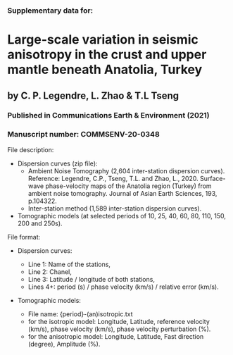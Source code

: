 ### Supplementary data for:
# Large-scale variation in seismic anisotropy in the crust and upper mantle beneath Anatolia, Turkey
## by C. P. Legendre, L. Zhao & T.L Tseng
### Published in Communications Earth & Environment (2021)
### Manuscript number: COMMSENV-20-0348

File description:
- Dispersion curves (zip file):
	+ Ambient Noise Tomography (2,604 inter-station dispersion curves).
	Reference: Legendre, C.P., Tseng, T.L. and Zhao, L., 2020. Surface-wave phase-velocity maps of the Anatolia region (Turkey) from ambient noise tomography. Journal of Asian Earth Sciences, 193, p.104322.
	+ Inter-station method (1,589 inter-station dispersion curves).
- Tomographic models (at selected periods of 10, 25, 40, 60, 80, 110, 150, 200 and 250s).

File format:

- Dispersion curves:
	+ Line 1: Name of the stations,
	+ Line 2: Chanel,
	+ Line 3: Latitude / longitude of both stations,
	+ Lines 4+: period (s) / phase velocity (km/s) / relative error (km/s).
	
- Tomographic models:
	+ File name: {period}-(an)isotropic.txt
	+ for the isotropic model: Longitude, Latitude, reference velocity (km/s), phase velocity (km/s), phase velocity perturbation (%).
	+ for the anisotropic model: Longitude, Latitude, Fast direction (degree), Amplitude (%).
